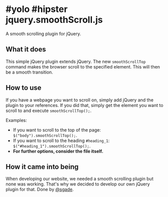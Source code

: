 #yolo #hipster
jquery.smoothScroll.js
===================

A smooth scrolling plugin for jQuery.

## What it does
This simple jQuery plugin extends jQuery.
The new <code>smoothScrollTop</code> command makes the browser scroll to the specified element. This will then be a smooth transition.

## How to use

If you have a webpage you want to scroll on, simply add jQuery and the plugin to your references.
If you did that, simply get the element you want to scroll to and execute <code>smoothScrollTop();</code>.

Examples:
- If you want to scroll to the top of the page: <code>$("body").smoothScrollTop();</code>.
- If you want to scroll to the heading <code>#heading_1</code>: <code>$("#heading_1").smoothScrollTop();</code>.
- **For further options, consider the file itself.**

## How it came into being
When developing our website, we needed a smooth scrolling plugin but none was working. That's why we decided to develop our own jQuery plugin for that.
Done by [@sgade](http://github.com/sgade). 
